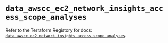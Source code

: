 # `data_awscc_ec2_network_insights_access_scope_analyses`

Refer to the Terraform Registory for docs: [`data_awscc_ec2_network_insights_access_scope_analyses`](https://registry.terraform.io/providers/hashicorp/awscc/0.70.0/docs/data-sources/ec2_network_insights_access_scope_analyses).
